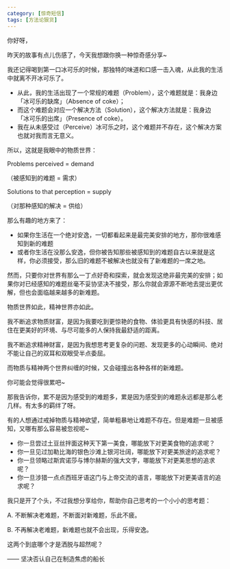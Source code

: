 ```yaml
---
category: [惊奇短信]
tags: [方法论狠货]
---
```



你好呀，

昨天的故事有点儿伤感了，今天我想跟你换一种惊奇感分享~

我还记得喝到第一口冰可乐的时候，那独特的味道和口感一击入魂，从此我的生活中就离不开冰可乐了。

- 从此，我的生活出现了一个常规的难题（Problem），这个难题就是：我身边「冰可乐的缺席」（Absence of coke）；
- 而这个难题会对应一个解决方法（Solution），这个解决方法就是：我身边「冰可乐的出席」（Presence of coke）。
- 我在从未感受过（Perceive）冰可乐之时，这个难题并不存在，这个解决方案也就对我而言无意义。

所以，这就是我眼中的物质世界：

Problems perceived = demand

（被感知到的难题 = 需求）

Solutions to that perception = supply

（对那种感知的解决 = 供给）

那么有趣的地方来了：

- 如果你生活在一个绝对安逸，一切都看起来是最完美安排的地方，那你很难感知到新的难题
- 或者你生活在没那么安逸，但你被告知那些被感知到的难题自古以来就是这样，你必须接受，那么旧的难题不被解决也就没有了新难题的一席之地。

然而，只要你对世界有那么一丁点好奇和探索，就会发现这绝非最完美的安排；如果你对已经感知的难题丝毫不妥协坚决不接受，那么你就会源源不断地去提出更优解，但也会面临越来越多的新难题。

物质世界如此，精神世界亦如此。

我不断追求物质财富，是因为我要吃到更惊艳的食物、体验更具有快感的科技、居住在更美好的环境、与尽可能多的人保持我最舒适的距离。

我不断追求精神财富，是因为我想思考更复杂的问题、发现更多的心动瞬间、绝对不能让自己的双耳和双眼受半点委屈。

而物质与精神两个世界纠缠的时候，又会碰撞出各种各样的新难题。

你可能会觉得很累吧~

那我告诉你，累不是因为感受到的难题多，累是因为感受到的难题永远都是那么老几样。有太多的羁绊了呀。

有的人想通过戒掉物质与精神欲望，简单粗暴地让难题不存在。但是难题一旦被感知，又哪有那么容易被忽视呢~

- 你一旦尝过土豆丝拌面这种天下第一美食，哪能放下对更美食物的追求呢？
- 你一旦见过加勒比海的银色沙滩上银河壮阔，哪能放下对更美旅途的追求呢？
- 你一旦领略过斯宾诺莎与博尔赫斯的强大文字，哪能放下对更美思想的追求呢？
- 你一旦涉猎一点点西班牙语这门与上帝交流的语言，哪能放下对更美语言的追求呢？

我只是开了个头，不过我想分享给你，帮助你自己思考的一个小小的思考题：

A. 不断解决老难题，不断面对新难题，乐此不疲。

B. 不再解决老难题，新难题也就不会出现，乐得安逸。

这两个到底哪个才是洒脱与超然呢？

—— 坚决否认自己在制造焦虑的船长